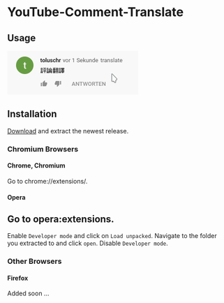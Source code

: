 # YouTube-Comment-Translate

## Usage
![](res/usage.gif)

## Installation
[Download](YouTube-Comment-Translate/releases/latest/) and extract the newest release.

### Chromium Browsers

#### Chrome, Chromium
Go to chrome://extensions/.

#### Opera 
Go to opera:extensions.
---
Enable `Developer mode` and click on `Load unpacked`.
Navigate to the folder you extracted to and click `open`. Disable `Developer mode`.

### Other Browsers

#### Firefox
Added soon ...
